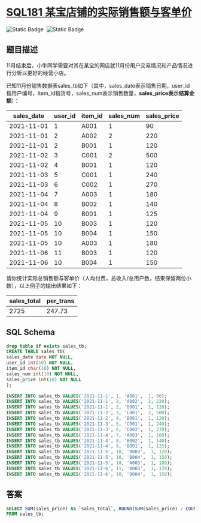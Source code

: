 # [SQL181 某宝店铺的实际销售额与客单价](https://www.nowcoder.com/practice/b3a0731dfd654361943916d8d85699cd?tpId=268&tags=&title=&difficulty=0&judgeStatus=0&rp=0&sourceUrl=%2Fexam%2Foj)

<div style="display:flex;">
  <img style="margin-right: 8px;" alt="Static Badge" src="https://img.shields.io/badge/%E9%9A%BE%E5%BA%A6-%E7%AE%80%E5%8D%95-%2351b8b8?style=flat">
  <img style="margin-right: 8px;" alt="Static Badge" src="https://img.shields.io/badge/%E6%95%B0%E6%8D%AE%E5%BA%93-%23b1b3b8?style=flat">
</div>

## 题目描述

11月结束后，小牛同学需要对其在某宝的网店就11月份用户交易情况和产品情况进行分析以更好的经营小店。

已知11月份销售数据表sales_tb如下（其中，sales_date表示销售日期，user_id指用户编号，item_id指货号，sales_num表示销售数量，**sales_price表示结算金额**）：

| sales_date | user_id | item_id | sales_num | sales_price |
| ---------- | ------- | ------- | --------- | ----------- |
| 2021-11-01 | 1       | A001    | 1         | 90          |
| 2021-11-01 | 2       | A002    | 2         | 220         |
| 2021-11-01 | 2       | B001    | 1         | 120         |
| 2021-11-02 | 3       | C001    | 2         | 500         |
| 2021-11-02 | 4       | B001    | 1         | 120         |
| 2021-11-03 | 5       | C001    | 1         | 240         |
| 2021-11-03 | 6       | C002    | 1         | 270         |
| 2021-11-04 | 7       | A003    | 1         | 180         |
| 2021-11-04 | 8       | B002    | 1         | 140         |
| 2021-11-04 | 9       | B001    | 1         | 125         |
| 2021-11-05 | 10      | B003    | 1         | 120         |
| 2021-11-05 | 10      | B004    | 1         | 150         |
| 2021-11-05 | 10      | A003    | 1         | 180         |
| 2021-11-06 | 11      | B003    | 1         | 120         |
| 2021-11-06 | 10      | B004    | 1         | 150         |

请你统计实际总销售额与客单价（人均付费，总收入/总用户数，结果保留两位小数），以上例子的输出结果如下：

| sales_total | per_trans |
| ----------- | --------- |
| 2725        | 247.73    |

## SQL Schema

```sql
drop table if exists sales_tb;
CREATE TABLE sales_tb(
sales_date date NOT NULL,
user_id int(10) NOT NULL,
item_id char(10) NOT NULL,
sales_num int(10) NOT NULL,
sales_price int(10) NOT NULL
);

INSERT INTO sales_tb VALUES('2021-11-1', 1, 'A001',  1, 90);
INSERT INTO sales_tb VALUES('2021-11-1', 2, 'A002',  2, 220);
INSERT INTO sales_tb VALUES('2021-11-1', 2, 'B001',  1, 120);
INSERT INTO sales_tb VALUES('2021-11-2', 3, 'C001',  2, 500);
INSERT INTO sales_tb VALUES('2021-11-2', 4, 'B001',  1, 120);
INSERT INTO sales_tb VALUES('2021-11-3', 5, 'C001',  1, 240);
INSERT INTO sales_tb VALUES('2021-11-3', 6, 'C002',  1, 270);
INSERT INTO sales_tb VALUES('2021-11-4', 7, 'A003',  1, 180);
INSERT INTO sales_tb VALUES('2021-11-4', 8, 'B002',  1, 140);
INSERT INTO sales_tb VALUES('2021-11-4', 9, 'B001',  1, 125);
INSERT INTO sales_tb VALUES('2021-11-5', 10, 'B003',  1, 120);
INSERT INTO sales_tb VALUES('2021-11-5', 10, 'B004',  1, 150);
INSERT INTO sales_tb VALUES('2021-11-5', 10, 'A003',  1, 180);
INSERT INTO sales_tb VALUES('2021-11-6', 11, 'B003',  1, 120);
INSERT INTO sales_tb VALUES('2021-11-6', 10, 'B004',  1, 150);
```

## 答案

```sql
SELECT SUM(sales_price) AS `sales_total`, ROUND(SUM(sales_price) / COUNT(DISTINCT user_id), 2) AS `per_trans`
FROM sales_tb;
```

